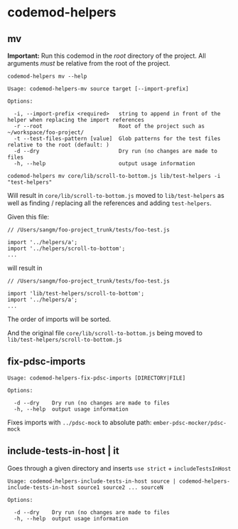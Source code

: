 # codemod-helpers

## mv

**Important:** Run this codemod in the _root_ directory of the project. All
arguments _must_ be relative from the root of the project.

`codemod-helpers mv --help`

```
Usage: codemod-helpers-mv source target [--import-prefix]

Options:

  -i, --import-prefix <required>   string to append in front of the helper when replacing the import references
  -r --root                        Root of the project such as ~/workspace/foo-project/
  -t --test-files-pattern [value]  Glob patterns for the test files relative to the root (default: )
  -d --dry                         Dry run (no changes are made to files
  -h, --help                       output usage information
```

```
codemod-helpers mv core/lib/scroll-to-bottom.js lib/test-helpers -i "test-helpers"
```

Will result in `core/lib/scroll-to-bottom.js` moved to `lib/test-helpers` as
well as finding / replacing all the references and adding `test-helpers`.

Given this file:

```
// /Users/sangm/foo-project_trunk/tests/foo-test.js

import '../helpers/a';
import '../helpers/scroll-to-bottom';
...
```

will result in

```
// /Users/sangm/foo-project_trunk/tests/foo-test.js

import 'lib/test-helpers/scroll-to-bottom';
import '../helpers/a';
...
```

The order of imports will be sorted.

And the original file `core/lib/scroll-to-bottom.js` being moved to
`lib/test-helpers/scroll-to-bottom.js`

## fix-pdsc-imports

```
Usage: codemod-helpers-fix-pdsc-imports [DIRECTORY|FILE]

Options:

  -d --dry    Dry run (no changes are made to files
  -h, --help  output usage information
```

Fixes imports with `../pdsc-mock` to absolute path:
`ember-pdsc-mocker/pdsc-mock`

## include-tests-in-host | it

Goes through a given directory and inserts `use strict` + `includeTestsInHost`

```
Usage: codemod-helpers-include-tests-in-host source | codemod-helpers-include-tests-in-host source1 source2 ... sourceN

Options:

  -d --dry    Dry run (no changes are made to files
  -h, --help  output usage information
```
